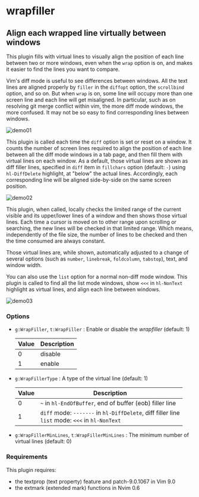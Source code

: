 # wrapfiller

## Align each wrapped line virtually between windows

This plugin fills with virtual lines to visually align the position of each
line between two or more windows, even when the `wrap` option is on, and makes
it easier to find the lines you want to compare.

Vim's diff mode is useful to see differences between windows. All the text
lines are aligned properly by `filler` in the `diffopt` option, the
`scrollbind` option, and so on. But when `wrap` is on, some line will occupy
more than one screen line and each line will get misaligned. In particular,
such as on resolving git merge conflict within vim, the more diff mode
windows, the more confused. It may not be so easy to find corresponding lines
between windows.

![demo01](demo01.png)

This plugin is called each time the `diff` option is set or reset on a window.
It counts the number of screen lines required to align the position of each
line between all the diff mode windows in a tab page, and then fill them with
virtual lines on each window. As a default, those virtual lines are shown as
diff filler lines, specified in `diff` item in `fillchars` option
(default: `-`) using `hl-DiffDelete` highlight, at "below" the actual lines.
Accordingly, each corresponding line will be aligned side-by-side on the same
screen position.

![demo02](demo02.png)

This plugin, when called, locally checks the limited range of the current
visible and its upper/lower lines of a window and then shows those virtual
lines. Each time a cursor is moved on to other range upon scrolling or
searching, the new lines will be checked in that limited range. Which means,
independently of the file size, the number of lines to be checked and then the
time consumed are always constant.

Those virtual lines are, while shown, automatically adjusted to a change of
several options (such as `number`, `linebreak`, `foldcolumn`, `tabstop`),
text, and window width.

You can also use the `list` option for a normal non-diff mode window. This
plugin is called to find all the list mode windows, show `<<<` in `hl-NonText`
highlight as virtual lines, and align each line between windows.

![demo03](demo03.png)

### Options

* `g:WrapFiller`, `t:WrapFiller` : Enable or disable the *wrapfiller* (default: 1)

  | Value | Description |
  | --- | --- |
  | 0 | disable |
  | 1 | enable |

* `g:WrapFillerType` : A type of the virtual line (default: 1)

  | Value | Description |
  | --- | --- |
  | 0 | `~` in `hl-EndOfBuffer`, end of buffer (eob) filler line |
  | 1 | `diff` mode: `-------` in `hl-DiffDelete`, diff filler line<br>`list` mode: `<<<` in `hl-NonText` |

* `g:WrapFillerMinLines`, `t:WrapFillerMinLines` : The minimum number of virtual lines (default: 0)

### Requirements

This plugin requires:
* the textprop (text property) feature and patch-9.0.1067 in Vim 9.0
* the extmark (extended mark) functions in Nvim 0.6
